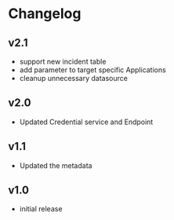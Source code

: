 # Changelog

## v2.1

- support new incident table
- add parameter to target specific Applications
- cleanup unnecessary datasource

## v2.0

- Updated Credential service and Endpoint

## v1.1

- Updated the metadata

## v1.0

- initial release
